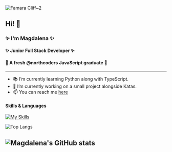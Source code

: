 ![Famara Cliff~2](https://github.com/user-attachments/assets/107c27c0-eecb-4573-9f68-b32dee74732c)

## Hi! 👋

### ✨ I'm Magdalena ✨

#### ✨ Junior Full Stack Developer ✨
#### 🚀 A fresh @northcoders JavaScript graduate 🚀
---

- 📚 I’m currently learning Python along with TypeScript.
- 🔭 I’m currently working on a small project alongside Katas.
- 📫 You can reach me [here](https://www.linkedin.com/in/magdalena-janeckova-b4a641134/)

#### Skills & Languages

[![My Skills](https://skillicons.dev/icons?i=js,python,html,css,react,postgres,vscode,vite,ubuntu,supabase,nodejs,linux,netlify,github,express,npm,androidstudio,figma,regex,sass)](https://skillicons.dev)


![Top Langs](https://github-readme-stats.vercel.app/api/top-langs/?username=magdaleeena&langs_count=8)


![Magdalena's GitHub stats](https://github-readme-stats.vercel.app/api?username=Magdaleeena&show_icons=true&theme=dark)
---

<!--
**Magdaleeena/Magdaleeena** is a ✨ _special_ ✨ repository because its `README.md` (this file) appears on your GitHub profile.

Here are some ideas to get you started:

- 🔭 I’m currently working on ...
- 🌱 I’m currently learning ...
- 👯 I’m looking to collaborate on ...
- 🤔 I’m looking for help with ...
- 💬 Ask me about ...
- 📫 How to reach me: ...
- 😄 Pronouns: ...
- ⚡ Fun fact: ...
-->

